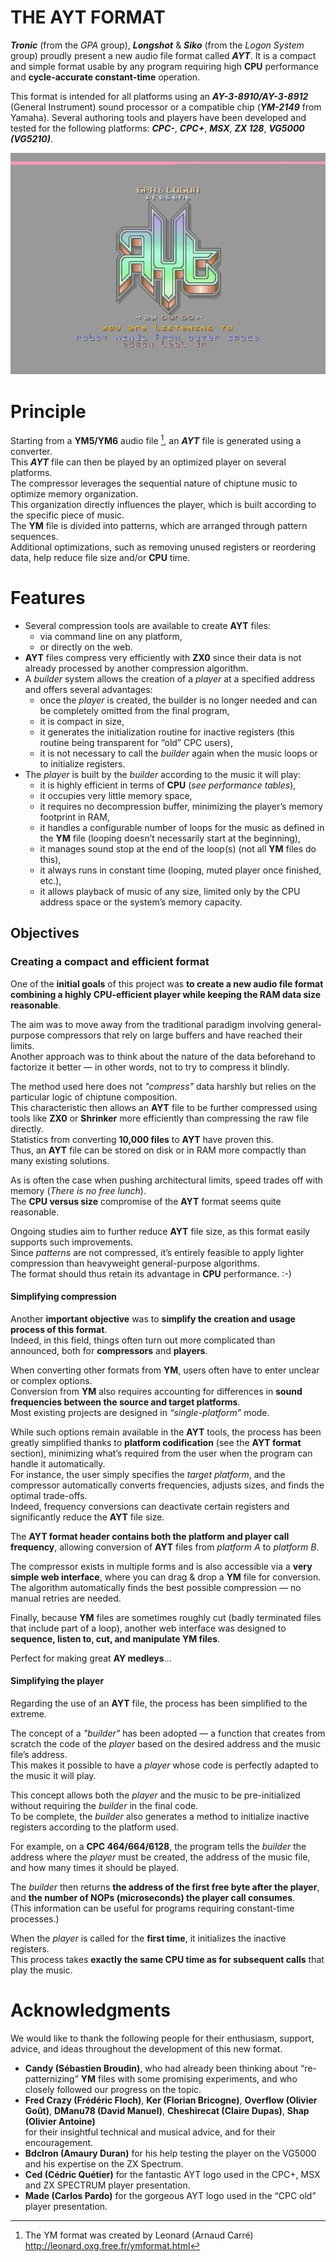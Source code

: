 # THE AYT FORMAT
***Tronic*** (from the *GPA* group), ***Longshot*** & ***Siko*** (from the *Logon System* group) proudly present a new audio file format called ***AYT***.
It is a compact and simple format usable by any program requiring high **CPU** performance and **cycle-accurate constant-time** operation.

This format is intended for all platforms using an ***AY-3-8910/AY-3-8912*** (General Instrument) sound processor or a compatible chip (***YM-2149*** from Yamaha). 
Several authoring tools and players have been developed and tested for the following platforms: ***CPC-***, ***CPC+***, ***MSX***, ***ZX 128***, ***VG5000 (VG5210)***.

![Image Presentation CPC+](./images/AYTPRES1.jpg)

# Principle

Starting from a **YM5/YM6** audio file [^1], an ***AYT*** file is generated using a converter.  
This ***AYT*** file can then be played by an optimized player on several platforms.  
The compressor leverages the sequential nature of chiptune music to optimize memory organization.  
This organization directly influences the player, which is built according to the specific piece of music.  
The **YM** file is divided into patterns, which are arranged through pattern sequences.  
Additional optimizations, such as removing unused registers or reordering data, help reduce file size and/or **CPU** time.

[^1]: The YM format was created by Leonard (Arnaud Carré) http://leonard.oxg.free.fr/ymformat.html

# Features

- Several compression tools are available to create **AYT** files:
  - via command line on any platform,
  - or directly on the web.
- **AYT** files compress very efficiently with **ZX0** since their data is not already processed by another compression algorithm.
- A *builder* system allows the creation of a *player* at a specified address and offers several advantages:
  - once the *player* is created, the builder is no longer needed and can be completely omitted from the final program,
  - it is compact in size,
  - it generates the initialization routine for inactive registers (this routine being transparent for “old” CPC users),
  - it is not necessary to call the *builder* again when the music loops or to initialize registers.
- The *player* is built by the *builder* according to the music it will play:
  - it is highly efficient in terms of **CPU** (*see performance tables*),
  - it occupies very little memory space,
  - it requires no decompression buffer, minimizing the player’s memory footprint in RAM,
  - it handles a configurable number of loops for the music as defined in the **YM** file (looping doesn’t necessarily start at the beginning),
  - it manages sound stop at the end of the loop(s) (not all **YM** files do this),
  - it always runs in constant time (looping, muted player once finished, etc.),
  - it allows playback of music of any size, limited only by the CPU address space or the system’s memory capacity.

## Objectives
### Creating a compact and efficient format

One of the **initial goals** of this project was **to create a new audio file format combining a highly CPU-efficient player while keeping the RAM data size reasonable**.

The aim was to move away from the traditional paradigm involving general-purpose compressors that rely on large buffers and have reached their limits.  
Another approach was to think about the nature of the data beforehand to factorize it better — in other words, not to try to compress it blindly.

The method used here does not *"compress"* data harshly but relies on the particular logic of chiptune composition.  
This characteristic then allows an **AYT** file to be further compressed using tools like **ZX0** or **Shrinker** more efficiently than compressing the raw file directly.  
Statistics from converting **10,000 files** to **AYT** have proven this.  
Thus, an **AYT** file can be stored on disk or in RAM more compactly than many existing solutions.

As is often the case when pushing architectural limits, speed trades off with memory (*There is no free lunch*).  
The **CPU versus size** compromise of the **AYT** format seems quite reasonable.

Ongoing studies aim to further reduce **AYT** file size, as this format easily supports such improvements.  
Since *patterns* are not compressed, it’s entirely feasible to apply lighter compression than heavyweight general-purpose algorithms.  
The format should thus retain its advantage in **CPU** performance. :-)

#### Simplifying compression
Another **important objective** was to **simplify the creation and usage process of this format**.  
Indeed, in this field, things often turn out more complicated than announced, both for **compressors** and **players**.

When converting other formats from **YM**, users often have to enter unclear or complex options.  
Conversion from **YM** also requires accounting for differences in **sound frequencies between the source and target platforms**.  
Most existing projects are designed in *“single-platform”* mode.

While such options remain available in the **AYT** tools, the process has been greatly simplified thanks to **platform codification** (see the **AYT format** section), minimizing what’s required from the user when the program can handle it automatically.  
For instance, the user simply specifies the *target platform*, and the compressor automatically converts frequencies, adjusts sizes, and finds the optimal trade-offs.  
Indeed, frequency conversions can deactivate certain registers and significantly reduce the **AYT** file size.

The **AYT format header contains both the platform and player call frequency**, allowing conversion of **AYT** files from *platform A* to *platform B*.

The compressor exists in multiple forms and is also accessible via a **very simple web interface**, where you can drag & drop a **YM** file for conversion.  
The algorithm automatically finds the best possible compression — no manual retries are needed.

Finally, because **YM** files are sometimes roughly cut (badly terminated files that include part of a loop), another web interface was designed to **sequence, listen to, cut, and manipulate YM files**.

Perfect for making great **AY medleys**...

#### Simplifying the player
Regarding the use of an **AYT** file, the process has been simplified to the extreme.  

The concept of a *"builder"* has been adopted — a function that creates from scratch the code of the *player* based on the desired address and the music file’s address.  
This makes it possible to have a *player* whose code is perfectly adapted to the music it will play.

This concept allows both the *player* and the music to be pre-initialized without requiring the *builder* in the final code.  
To be complete, the *builder* also generates a method to initialize inactive registers according to the platform used.

For example, on a **CPC 464/664/6128**, the program tells the *builder* the address where the *player* must be created, the address of the music file, and how many times it should be played.

The *builder* then returns **the address of the first free byte after the player**, and **the number of NOPs (microseconds) the player call consumes**.  
(This information can be useful for programs requiring constant-time processes.)

When the *player* is called for the **first time**, it initializes the inactive registers.  
This process takes **exactly the same CPU time as for subsequent calls** that play the music.

# Acknowledgments
We would like to thank the following people for their enthusiasm, support, advice, and ideas throughout the development of this new format.

- **Candy (Sébastien Broudin)**, who had already been thinking about “re-patternizing” **YM** files with some promising experiments, and who closely followed our progress on the topic.  
- **Fred Crazy (Frédéric Floch)**, **Ker (Florian Bricogne)**, **Overflow (Olivier Goût)**, **DManu78 (David Manuel)**, **Cheshirecat (Claire Dupas)**, **Shap (Olivier Antoine)**  
  for their insightful technical and musical advice, and for their encouragement.  
- **BdcIron (Amaury Duran)** for his help testing the player on the VG5000 and his expertise on the ZX Spectrum.  
- **Ced (Cédric Quétier)** for the fantastic AYT logo used in the CPC+, MSX and ZX SPECTRUM player presentation.  
- **Made (Carlos Pardo)** for the gorgeous AYT logo used in the “CPC old” player presentation.  
